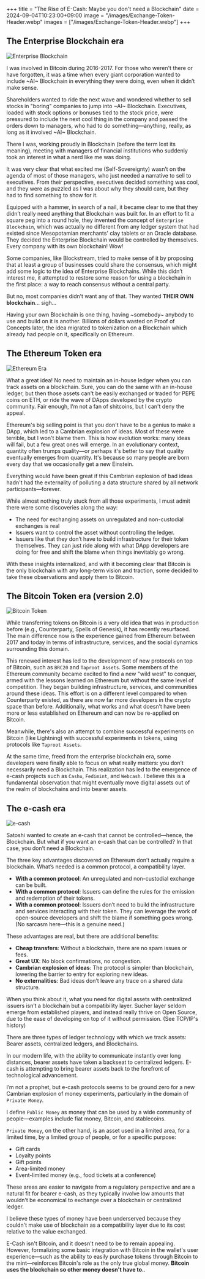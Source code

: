 +++
title = "The Rise of E-Cash: Maybe you don't need a Blockchain"
date = 2024-09-04T10:23:00+09:00
image = "/images/Exchange-Token-Header.webp"
images = ["/images/Exchange-Token-Header.webp"]
+++

## The Enterprise Blockchain era

![Enterprise Blockchain](/images/Corporate.webp)

I was involved in Bitcoin during 2016-2017. For those who weren't there or have forgotten, it was a time when every giant corporation wanted to include ~AI~ Blockchain in everything they were doing, even when it didn’t make sense.

Shareholders wanted to ride the next wave and wondered whether to sell stocks in "boring" companies to jump into ~AI~ Blockchain. Executives, loaded with stock options or bonuses tied to the stock price, were pressured to include the next cool thing in the company and passed the orders down to managers, who had to do something—anything, really, as long as it involved ~AI~ Blockchain.

There I was, working proudly in Blockchain (before the term lost its meaning), meeting with managers of financial institutions who suddenly took an interest in what a nerd like me was doing.

It was very clear that what excited me (Self-Sovereignty) wasn’t on the agenda of most of those managers, who just needed a narrative to sell to executives. From their perspective, executives decided something was cool, and they were as puzzled as I was about why they should care, but they had to find something to show for it.

Equipped with a hammer, in search of a nail, it became clear to me that they didn’t really need anything that Blockchain was built for. In an effort to fit a square peg into a round hole, they invented the concept of `Enterprise Blockchain`, which was actually no different from any ledger system that had existed since Mesopotamian merchants' clay tablets or an Oracle database. They decided the Enterprise Blockchain would be controlled by themselves. Every company with its own blockchain! Wow!

Some companies, like Blockstream, tried to make sense of it by proposing that at least a group of businesses could share the consensus, which might add some logic to the idea of Enterprise Blockchains. While this didn’t interest me, it attempted to restore some reason for using a blockchain in the first place: a way to reach consensus without a central party.

But no, most companies didn’t want any of that. They wanted **THEIR OWN blockchain**... sigh...

Having your own Blockchain is one thing, having ~somebody~ anybody to use and build on it is another. Billions of dollars wasted on Proof of Concepts later, the idea migrated to tokenization on a Blockchain which already had people on it, specifically on Ethereum.

## The Ethereum Token era

![Ethereum Era](/images/Unicorn.webp)

What a great idea! No need to maintain an in-house ledger when you can track assets on a blockchain. Sure, you can do the same with an in-house ledger, but then those assets can't be easily exchanged or traded for PEPE coins on ETH, or ride the wave of DApps developed by the crypto community. Fair enough, I’m not a fan of shitcoins, but I can't deny the appeal.

Ethereum's big selling point is that you don't have to be a genius to make a DApp, which led to a Cambrian explosion of ideas. Most of these were terrible, but I won't blame them. This is how evolution works: many ideas will fail, but a few great ones will emerge. In an evolutionary context, quantity often trumps quality—or perhaps it's better to say that quality eventually emerges from quantity. It's because so many people are born every day that we occasionally get a new Einstein.

Everything would have been great if this Cambrian explosion of bad ideas hadn't had the externality of polluting a data structure shared by all network participants—forever.

While almost nothing truly stuck from all those experiments, I must admit there were some discoveries along the way:
* The need for exchanging assets on unregulated and non-custodial exchanges is real
* Issuers want to control the asset without controlling the ledger.
* Issuers like that they don’t have to build infrastructure for their token themselves. They can just ride along with what DApp developers are doing for free and shift the blame when things inevitably go wrong.

With these insights internalized, and with it becoming clear that Bitcoin is the only blockchain with any long-term vision and traction, some decided to take these observations and apply them to Bitcoin.

## The Bitcoin Token era (version 2.0)

![Bitcoin Token](/images/WhatTheHellIsThis.jpg)

While transferring tokens on Bitcoin is a very old idea that was in production before (e.g., Counterparty, Spells of Genesis), it has recently resurfaced. The main difference now is the experience gained from Ethereum between 2017 and today in terms of infrastructure, services, and the social dynamics surrounding this domain.

This renewed interest has led to the development of new protocols on top of Bitcoin, such as `BRC20` and `Taproot Assets`. Some members of the Ethereum community became excited to find a new "wild west" to conquer, armed with the lessons learned on Ethereum but without the same level of competition. They began building infrastructure, services, and communities around these ideas. This effort is on a different level compared to when Counterparty existed, as there are now far more developers in the crypto space than before. Additionally, what works and what doesn’t have been more or less established on Ethereum and can now be re-applied on Bitcoin.

Meanwhile, there's also an attempt to combine successful experiments on Bitcoin (like Lightning) with successful experiments in tokens, using protocols like `Taproot Assets`.

At the same time, freed from the enterprise blockchain era, some developers were finally able to focus on what really matters: you don’t necessarily need a Blockchain. This realization has led to the emergence of e-cash projects such as `Cashu`, `Fedimint`, and `Webcash`. I believe this is a fundamental observation that might eventually move digital assets out of the realm of blockchains and into bearer assets.

## The e-cash era

![e-cash](/images/Exchange-Token.webp)

Satoshi wanted to create an e-cash that cannot be controlled—hence, the Blockchain. But what if you want an e-cash that can be controlled? In that case, you don’t need a Blockchain.

The three key advantages discovered on Ethereum don’t actually require a blockchain. What’s needed is a common protocol, a compatibility layer.

* **With a common protocol**: An unregulated and non-custodial exchange can be built.
* **With a common protocol**: Issuers can define the rules for the emission and redemption of their tokens.
* **With a common protocol**: Issuers don’t need to build the infrastructure and services interacting with their token. They can leverage the work of open-source developers and shift the blame if something goes wrong. (No sarcasm here—this is a genuine need.)

These advantages are real, but there are additional benefits:

* **Cheap transfers**: Without a blockchain, there are no spam issues or fees.
* **Great UX**: No block confirmations, no congestion.
* **Cambrian explosion of ideas**: The protocol is simpler than blockchain, lowering the barrier to entry for exploring new ideas.
* **No externalities**: Bad ideas don’t leave any trace on a shared data structure.

When you think about it, what you need for digital assets with centralized issuers isn’t a blockchain but a compatibility layer.
Sucher layer seldom emerge from established players, and instead really thrive on Open Source, due to the ease of developing on top of it without permission. (See TCP/IP's history)

There are three types of ledger technology with which we track assets: Bearer assets, centralized ledgers, and Blockchains.

In our modern life, with the ability to communicate instantly over long distances, bearer assets have taken a backseat to centralized ledgers. E-cash is attempting to bring bearer assets back to the forefront of technological advancement.

I’m not a prophet, but e-cash protocols seems to be ground zero for a new Cambrian explosion of money experiments, particularly in the domain of `Private Money`.

I define `Public Money` as money that can be used by a wide community of people—examples include fiat money, Bitcoin, and stablecoins.

`Private Money`, on the other hand, is an asset used in a limited area, for a limited time, by a limited group of people, or for a specific purpose:
* Gift cards
* Loyalty points
* Gift points
* Area-limited money
* Event-limited money (e.g., food tickets at a conference)

These areas are easier to navigate from a regulatory perspective and are a natural fit for bearer e-cash, as they typically involve low amounts that wouldn’t be economical to exchange over a blockchain or centralized ledger.

I believe these types of money have been underserved because they couldn't make use of blockchain as a compatibility layer due to its cost relative to the value exchanged.

E-Cash isn't Bitcoin, and it doesn't need to be to remain appealing. However, formalizing some basic integration with Bitcoin in the wallet's user experience—such as the ability to easily purchase tokens through Bitcoin to the mint—reinforces Bitcoin's role as the only true global money. **Bitcoin uses the blockchain so other money doesn't have to.**.